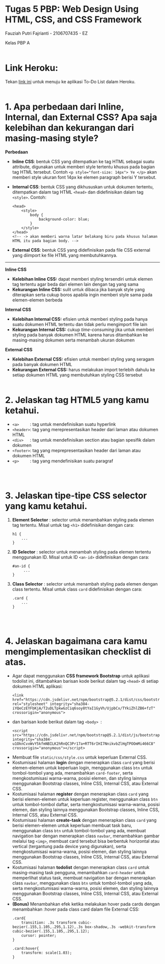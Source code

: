 # Tugas 5 PBP: Web Design Using HTML, CSS, and CSS Framework

Fauziah Putri Fajrianti - 2106707435 - EZ

Kelas PBP A
<br></br>

# Link Heroku: 
Tekan [link ini](ttps://tugas-2-sissy.herokuapp.com/todolist/) untuk menuju ke aplikasi To-Do List dalam Heroku. <br> </br>


# 1.  Apa perbedaan dari Inline, Internal, dan External CSS? Apa saja kelebihan dan kekurangan dari masing-masing style?
__Perbedaan__
- __Inline CSS__: bentuk CSS yang ditempatkan ke tag HTML sebagai suatu attribute, digunakan untuk memberi style tertentu khusus pada bagian tag HTML tersebut. Contoh `<p style="font-size: 14px"> Ye </p>` akan memberi style ukuran font 14px ke elemen paragraph berisi Y tersebut.
- __Internal CSS__: bentuk CSS yang dikhususkan untuk dokumen tertentu, ditempatkan dalam tag HTML `<head>` dan didefinisikan dalam tag `<style>`. Contoh:
    ```
    <head> 
        <style>
            body {
                background-color: blue;
            }
        </style>
    </head>
    <!-- -> akan memberi warna latar belakang biru pada khusus halaman HTML itu pada bagian body. -->
    ```

- __External CSS__: bentuk CSS yang didefinisikan pada file CSS external yang diimport ke file HTML yang membutuhkannya. 
---
__Inline CSS__
- __Kelebihan Inline CSS:__ dapat memberi styling tersendiri untuk elemen tag tertentu agar beda dari elemen lain dengan tag yang sama 
- __Kekurangan Inline CSS:__ sulit untuk dibaca jika banyak style yang diterapkan serta cukup boros apabila ingin memberi style sama pada elemen-elemen berbeda  

__Internal CSS__
- __Kelebihan Internal CSS:__ efisien untuk memberi styling pada hanya suatu dokumen HTML tertentu dan tidak perlu mengimport file lain
- __Kekurangan Internal CSS:__ cukup *time-consuming* jika untuk memberi styling pada banyak dokumen HTML karena harus ditambahkan ke masing-masing dokumen serta menambah ukuran dokumen  

__External CSS__
- __Kelebihan External CSS:__ efisien untuk memberi styling yang seragam pada banyak dokumen HTML
- __Kekurangan External CSS:__ harus melakukan import terlebih dahulu ke setiap dokumen HTML yang membutuhkan styling CSS tersebut
<br/><br/>

# 2. Jelaskan tag HTML5 yang kamu ketahui.
- `<a>     `: tag untuk mendefinisikan suatu hyperlink
- `<header>`: tag yang merepresentasikan header dari laman atau dokumen HTML
- `<div>   `: tag untuk mendefinisikan section atau bagian spesifik dalam dokumen
- `<footer>`: tag yang meprepresentasikan header dari laman atau dokumen HTML
- `<p>     `: tag yang mendefinisikan suatu paragraf

<br/><br/>

# 3.  Jelaskan tipe-tipe CSS selector yang kamu ketahui.
1. __Element Selector__ : selector untuk menambahkan styling pada elemen tag tertentu. Misal untuk tag `<h1>` didefinisikan dengan cara: 
    ```
    h1 {
        ...
    }
    ```
2. __ID Selector__ : selector untuk menambah styling pada elemen tertentu menggunakan ID. Misal untuk ID `<an-id>` didefinisikan dengan cara: 
    ```
    #an-id {
         ...
    }
    ```
3. __Class Selector__ : selector untuk menambah styling pada elemen dengan class tertentu. Misal untuk class `card` didefinisikan dengan cara: 
    ```
    .card {  
        ...
    }
    ```
<br></br>


# 4. Jelaskan bagaimana cara kamu mengimplementasikan checklist di atas.
- Agar dapat menggunakan __CSS framework Bootstrap__ untuk aplikasi todolist ini, ditambahkan barisan kode berikut dalam tag `<head>` di setiap dokumen HTML aplikasi:
    ```
    <link href="https://cdn.jsdelivr.net/npm/bootstrap@5.2.1/dist/css/bootstrap.min.css" rel="stylesheet" integrity="sha384-iYQeCzEYFbKjA/T2uDLTpkwGzCiq6soy8tYaI1GyVh/UjpbCx/TYkiZhlZB6+fzT" crossorigin="anonymous">
    ```
- dan barisan kode berikut dalam tag `<body> `:
    ```
    <script src="https://cdn.jsdelivr.net/npm/bootstrap@5.2.1/dist/js/bootstrap.bundle.min.js" integrity="sha384-u1OknCvxWvY5kfmNBILK2hRnQC3Pr17a+RTT6rIHI7NnikvbZlHgTPOOmMi466C8" crossorigin="anonymous"></script>
    ```
- Membuat file ` static/css/style.css ` untuk keperluan External CSS.
- Kostumisasi halaman __login__ dengan menerapkan class `card` yang berisi elemen-elemen untuk keperluan login, menggunakan class `btn` untuk tombol-tombol yang ada, menambahkan `card-footer`, serta mengkostumisasi warna-warna, posisi elemen, dan styling lainnya menggunakan Bootstrap classes, Inline CSS, Internal CSS, atau External CSS.
- Kostumisasi halaman __register__ dengan menerapkan class `card` yang berisi elemen-elemen untuk keperluan register, menggunakan class `btn` untuk tombol-tombol daftar, serta mengkostumisasi warna-warna, posisi elemen, dan styling lainnya menggunakan Bootstrap classes, Inline CSS, Internal CSS, atau External CSS.
- Kostumisasi halaman __create-task__ dengan menerapkan class `card` yang berisi elemen-elemen untuk keperluan membuat task baru, menggunakan class `btn` untuk tombol-tombol yang ada, membuat navigation bar dengan menerapkan class `navbar`, menambahkan gambar melalui tag `<img>`, membuat card tersebut bisa berbentuk horizontal atau vertical (tergantung pada device yang digunakan), serta mengkostumisasi warna-warna, posisi elemen, dan styling lainnya menggunakan Bootstrap classes, Inline CSS, Internal CSS, atau External CSS.
- Kostumisasi halaman __todolist__ dengan menerapkan class `card` untuk masing-masing task pengguna, menambahkan `card-header` untuk memperlihat status task, membuat navigation bar dengan menerapkan class `navbar`, menggunakan class `btn` untuk tombol-tombol yang ada, serta mengkostumisasi warna-warna, posisi elemen, dan styling lainnya menggunakan Bootstrap classes, Inline CSS, Internal CSS, atau External CSS.
- __(Bonus)__ Menambahkan efek ketika melakukan hover pada cards dengan menambahkan :hover pada class card dalam file External CSS:
    ```
    .card{
        transition: .3s transform cubic-bezier(.155,1.105,.295,1.12),.3s box-shadow,.3s -webkit-transform cubic-bezier(.155,1.105,.295,1.12);
        cursor: pointer;
    }

    .card:hover{
        transform: scale(1.03);
    }
    ```